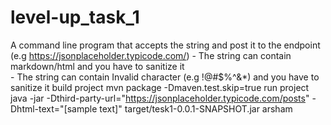 # level-up_task_1

A command line program that accepts the string and post it to the endpoint (e.g https://jsonplaceholder.typicode.com/)
        - The string can contain markdown/html and you have to sanitize it  
        - The string can contain Invalid character (e.g !@#$%^&*) and you have to sanitize it
build project
mvn package -Dmaven.test.skip=true
run project
java -jar -Dthird-party-url="https://jsonplaceholder.typicode.com/posts" -Dhtml-text="[sample text]" target/tesk1-0.0.1-SNAPSHOT.jar arsham
